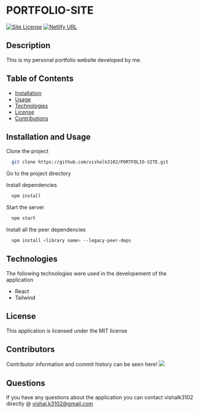 # PORTFOLIO-SITE

[![Site License](https://img.shields.io/badge/license-MIT-blue.svg)](https://github.com/vishalk3102/PORTFOLIO-SITE)
[![Netlify URL](https://img.shields.io/badge/Netlify-URL-purple.svg)](https://vishalkumar31.netlify.app/)

## Description

This is my personal portfolio website developed by me.

## Table of Contents

- [Installation](#Installation)
- [Usage](#Usage)
- [Technologies](#Technologies)
- [License](#License)
- [Contributions](#Contributions)

## Installation and Usage

Clone the project

```bash
  git clone https://github.com/vishalk3102/PORTFOLIO-SITE.git
```

Go to the project directory

Install dependencies

```bash
  npm install
```

Start the server

```bash
  npm start
```

Install all the peer dependencies

```bash
  npm install <library name> --legacy-peer-deps
```

## Technologies

The following technologies were used in the developement of the application

- React
- Tailwind

## License

This application is licensed under the MIT license

## Contributors

Contributor information and commit history can be seen here!
<a href="https://github.com/https://github.com/vishalk3102/PORTFOLIO-SITE/graphs/contributors">
<img src="https://contributors-img.web.app/image?repo=vishalk3102/PORTFOLIO-SITE" />
</a>

## Questions

If you have any questions about the application you can contact vishalk3102 directly @ vishal.k3102@gmail.com
